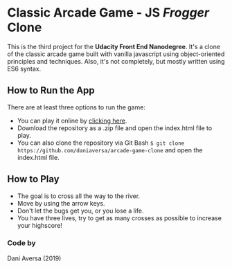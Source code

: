 # Classic Arcade Game - JS *Frogger* Clone
This is the third project for the **Udacity Front End Nanodegree**. It's a clone of the classic arcade game built with vanilla javascript using object-oriented principles and techniques. Also, it's not completely, but mostly written using ES6 syntax.

## How to Run the App

There are at least three options to run the game:
 - You can play it online by [clicking here](daniaversa.github.io/arcade-game/).
 - Download the repository as a .zip file and open the index.html file to play.
 - You can also clone the repository via Git Bash `$ git clone https://github.com/daniaversa/arcade-game-clone` and open the index.html file.

## How to Play

 - The goal is to cross all the way to the river.
 - Move by using the arrow keys.
 - Don't let the bugs get you, or you lose a life.
 - You have three lives, try to get as many crosses as possible to increase your highscore!

### Code by
Dani Aversa (2019)
